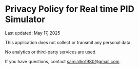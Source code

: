 <html lang="en">
<head>
  <meta charset="UTF-8">
  
</head>
<body>
  <h1>Privacy Policy for Real time PID Simulator</h1>
  <p>Last updated: May 17, 2025</p>
  <p>This application does not collect or transmit any personal data.</p>
  <p>No analytics or third-party services are used.</p>
  <p>If you have questions, contact <a href="mailto:your-email@example.com">samialho1980@gmail.com</a>.</p>
</body>
</html>
